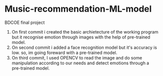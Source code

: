 # Music-recommendation-ML-model
BDCOE final project
1) On first commit i created the basic archietecture of the working program but it recognise emotion through images with the help of pre-trained model.
2) On second commit i added a face recognition model but it's accuracy is low. so, im going foreward with a pre-trained model.
3) On third commit, I used OPENCV to read the image and do some manipulation according to our needs and detect emotions through a pre-trained model.
